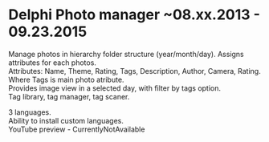 # Delphi Photo manager ~08.xx.2013 - 09.23.2015

Manage photos in hierarchy folder structure (year/month/day). Assigns attributes for each photos.    
Attributes: Name, Theme, Rating, Tags, Description, Author, Camera, Rating.    
Where Tags is main photo atribute.    
Provides image view in a selected day, with filter by tags option.    
Tag library, tag manager, tag scaner.    

3 languages.    
Ability to install custom languages.    
YouTube preview - CurrentlyNotAvailable
